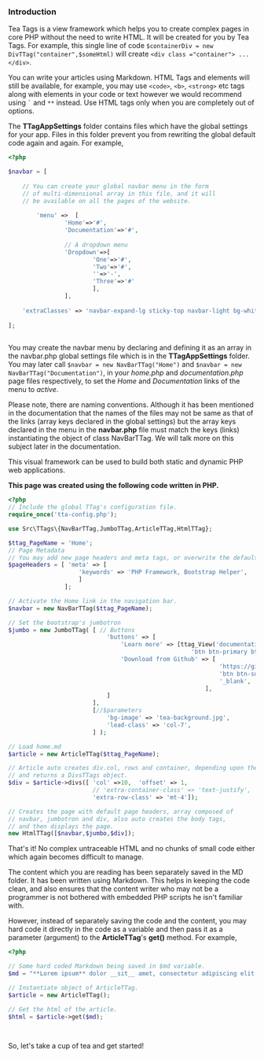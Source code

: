 ### Introduction
 
Tea Tags is a view framework which helps you to create complex pages in core PHP without the need to write HTML. It will be created for you by Tea Tags. For example, this single line of code `$containerDiv = new DivTTag("container",$someHtml)` will create `<div class ="container"> ... </div>`.
 
You can write your articles using Markdown. HTML Tags and elements will still be available, for example, you may use `<code>`, `<b>`, `<strong>` etc tags along with elements in your code or text however we would recommend using <code>\`</code> and <code>\**</code> instead. Use HTML tags only when you are completely out of options.
 
The **TTagAppSettings** folder contains files which have the global settings for your app. Files in this folder prevent you from rewriting the global default code again and again. For example, 
 
```php
<?php  

$navbar = [
 
	// You can create your global navbar menu in the form 
	// of multi-dimensional array in this file, and it will 
   	// be available on all the pages of the website.
 
		'menu' =>  [
				'Home'=>'#',
				'Documentation'=>'#',
 				
 				// A dropdown menu
				'Dropdown'=>[
						'One'=>'#',
						'Two'=>'#',
						''=>'-',
						'Three'=>'#'
						],
				],			
 
	'extraClasses' => 'navbar-expand-lg sticky-top navbar-light bg-white',
 
];
 
```
You may create the navbar menu by declaring and defining it as an array in the navbar.php global settings file which is in the **TTagAppSettings** folder. You may later call `$navbar = new NavBarTTag("Home")` and `$navbar = new NavBarTTag("Documentation")`, in your *home.php* and *documentation.php* page files respectively, to set the *Home* and *Documentation* links of the menu to *active*.
 
Please note, there are naming conventions. Although it has been mentioned in the documentation that the names of the files may not be same as that of the links (array keys declared in the global settings) but the array keys declared in the menu in the **navbar.php** file must match the keys (links) instantiating the object of class NavBarTTag. We will talk more on this subject later in the documentation.
 
This visual framework can be used to build both static and dynamic PHP web applications.
 
**This page was created using the following code written in PHP.**
 
```php
<?php
// Include the global TTag's configuration file.
require_once('tta-config.php');

use Src\TTags\{NavBarTTag,JumboTTag,ArticleTTag,HtmlTTag};

$ttag_PageName = 'Home';
// Page Metadata
// You may add new page headers and meta tags, or overwrite the defaults here.
$pageHeaders = [ 'meta' => [
					'keywords' => 'PHP Framework, Bootstrap Helper',
					] 
				];

// Activate the Home link in the navigation bar.
$navbar = new NavBarTTag($ttag_PageName);

// Set the bootstrap's jumbotron
$jumbo = new JumboTTag( [ // Buttons 
							'buttons' => [
								'Learn more' => [ttag_View('documentation'),
													'btn btn-primary btn-lg m-4'],
								'Download from Github' => [
															'https://github.com/tapvirsingh/teatags',
															'btn btn-success btn-lg',
															'_blank',
														],
							]
						],
						[//$parameters
							'bg-image' => 'tea-background.jpg',
							'lead-class' => 'col-7',
						] );

// Load home.md 
$article = new ArticleTTag($ttag_PageName);

// Article auto creates div.col, rows and container, depending upon the type of data.
// and returns a DivsTTags object.
$div = $article->divs([ 'col' =>10,  'offset' => 1,
						// 'extra-container-class' => 'text-justify', 
						'extra-row-class' => 'mt-4']);

// Creates the page with default page headers, array composed of
// navbar, jumbotron and div, also auto creates the body tags, 
// and then displays the page.
new HtmlTTag([$navbar,$jumbo,$div]);

```
 
That's it! No complex untraceable HTML and no chunks of small code either which again becomes difficult to manage.
 
The content which you are reading has been separately saved in the MD folder. It has been written using Markdown. This helps in keeping the code clean, and also ensures that the content writer who may not be a programmer is not bothered with embedded PHP scripts he isn't familiar with.
 
However, instead of separately saving the code and the content, you may hard code it directly in the code as a variable and then pass it as a parameter (argument) to the **ArticleTTag**'s **get()** method. For example,
 
```php
<?php

// Some hard coded Markdown being saved in $md variable.
$md = "**Lorem ipsum** dolor __sit__ amet, consectetur adipiscing elit.";

// Instantiate object of ArticleTTag.
$article = new ArticleTTag();

// Get the html of the article.
$html = $article->get($md);

 
```

So, let's take a cup of tea and get started! 

<!-- Get on with the full [documentation](#)  and [download](#) the framework. -->
 

